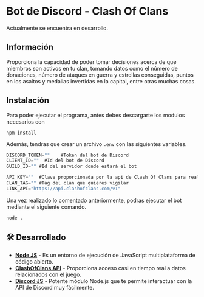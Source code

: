 # Bot de Discord - Clash Of Clans
Actualmente se encuentra en desarrollo.


## Información
Proporciona la capacidad de poder tomar decisiones acerca de que miembros son activos en tu clan, tomando datos como el número de donaciones, número de ataques en guerra y estrellas conseguidas, puntos en los asaltos y medallas invertidas en la capital, entre otras muchas cosas.


## Instalación
Para poder ejecutar el programa, antes debes descargarte los modulos necesarios con
```
npm install
```
Además, tendras que crear un archivo `.env` con las siguientes variables.
```js
DISCORD_TOKEN=""    #Token del bot de Discord 
CLIENT_ID=""  #Id del bot de Discord 
GUILD_ID="" #Id del servidor donde estará el bot

API_KEY=""  #Clave proporcionada por la api de Clash Of Clans para realizar peticiones
CLAN_TAG="" #Tag del clan que quieres vigilar
LINK_API="https://api.clashofclans.com/v1"
```

Una vez realizado lo comentado anteriormente, podras ejecutar el bot mediante el siguiente comando.
```
node .
```


## 🛠️ Desarrollado
- [**Node JS**](https://nodejs.org/) - Es un entorno de ejecución de JavaScript multiplataforma de código abierto.
- [**ClashOfClans API**](https://developer.clashofclans.com/) - Proporciona acceso casi en tiempo real a datos relacionados con el juego.
- [**Discord JS**](https://discord.js.org/) - Potente módulo Node.js que te permite interactuar con la API de Discord muy fácilmente.